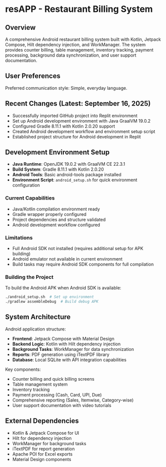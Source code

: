 # resAPP - Restaurant Billing System

## Overview
A comprehensive Android restaurant billing system built with Kotlin, Jetpack Compose, Hilt dependency injection, and WorkManager. The system provides counter billing, table management, inventory tracking, payment processing, background data synchronization, and user support documentation.

## User Preferences
Preferred communication style: Simple, everyday language.

## Recent Changes (Latest: September 16, 2025)
- Successfully imported GitHub project into Replit environment
- Set up Android development environment with Java GraalVM 19.0.2
- Configured Gradle 8.11.1 with Kotlin 2.0.20 support
- Created Android development workflow and environment setup script
- Established project structure for Android development in Replit

## Development Environment Setup
- **Java Runtime**: OpenJDK 19.0.2 with GraalVM CE 22.3.1
- **Build System**: Gradle 8.11.1 with Kotlin 2.0.20
- **Android Tools**: Basic android-tools package installed
- **Environment Script**: `android_setup.sh` for quick environment configuration

### Current Capabilities
- Java/Kotlin compilation environment ready
- Gradle wrapper properly configured
- Project dependencies and structure validated
- Android development workflow configured

### Limitations
- Full Android SDK not installed (requires additional setup for APK building)
- Android emulator not available in current environment
- Build tasks may require Android SDK components for full compilation

### Building the Project
To build the Android APK when Android SDK is available:
```bash
./android_setup.sh  # Set up environment
./gradlew assembleDebug  # Build debug APK
```

## System Architecture
Android application structure:
- **Frontend**: Jetpack Compose with Material Design
- **Backend Logic**: Kotlin with Hilt dependency injection
- **Background Tasks**: WorkManager for data synchronization
- **Reports**: PDF generation using iTextPDF library
- **Database**: Local SQLite with API integration capabilities

Key components:
- Counter billing and quick billing screens
- Table management system
- Inventory tracking
- Payment processing (Cash, Card, UPI, Due)
- Comprehensive reporting (Sales, Itemwise, Category-wise)
- User support documentation with video tutorials

## External Dependencies
- Kotlin & Jetpack Compose for UI
- Hilt for dependency injection
- WorkManager for background tasks
- iTextPDF for report generation
- Apache POI for Excel exports
- Material Design components